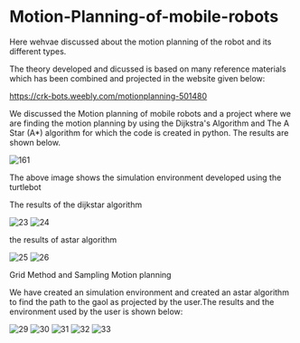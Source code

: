 # Motion-Planning-of-mobile-robots

Here wehvae discussed about the motion planning of the robot and its different types.

The  theory developed and dicussed is based on many reference materials which has been combined and projected in the website given below: 

https://crk-bots.weebly.com/motionplanning-501480

We discussed the 
Motion planning of mobile robots and a project where  we are finding the motion planning by using the Dijkstra's Algorithm and The A Star (A*) algorithm for 
which the code is created in python. The results are shown below.

![161](https://user-images.githubusercontent.com/53141800/110339796-8f9a7180-804e-11eb-832f-4ea974260a72.PNG)

The above image shows the simulation environment developed using the turtlebot 

The results of the dijkstar algorithm 

![23](https://user-images.githubusercontent.com/53141800/110340962-d89ef580-804f-11eb-8241-3cb581490fa8.PNG)
![24](https://user-images.githubusercontent.com/53141800/110340966-da68b900-804f-11eb-837e-656a00943a11.PNG)

the results of astar algorithm

![25](https://user-images.githubusercontent.com/53141800/110341137-084dfd80-8050-11eb-9c81-de3fb3111664.PNG)
![26](https://user-images.githubusercontent.com/53141800/110341144-097f2a80-8050-11eb-85ca-ff2264f654eb.PNG)

Grid Method and Sampling Motion planning

We have created an simulation environment and created an astar algorithm to find the path to the gaol as projected by the user.The results and the environment used by the user is shown below:

![29](https://user-images.githubusercontent.com/53141800/110341489-64b11d00-8050-11eb-8982-91ae5c79cc08.PNG)
![30](https://user-images.githubusercontent.com/53141800/110341496-667ae080-8050-11eb-97c9-9dad94572ccc.PNG)
![31](https://user-images.githubusercontent.com/53141800/110341500-67137700-8050-11eb-8ba2-0975d82405b6.PNG)
![32](https://user-images.githubusercontent.com/53141800/110341503-67ac0d80-8050-11eb-8465-452d9b237c70.PNG)
![33](https://user-images.githubusercontent.com/53141800/110341504-67ac0d80-8050-11eb-86da-61ecbed7f157.PNG)







